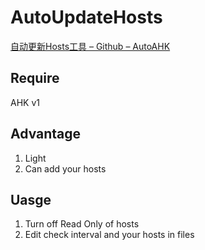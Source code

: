 # AutoUpdateHosts
[自动更新Hosts工具 – Github – AutoAHK](https://www.autoahk.com/?p=41147?viewtoken=9b6ee5707d1e9f562c6244063e226d4b)

## Require
AHK v1

## Advantage
1. Light
2. Can add your hosts

## Uasge
1. Turn off Read Only of hosts
2. Edit check interval and your hosts in files
